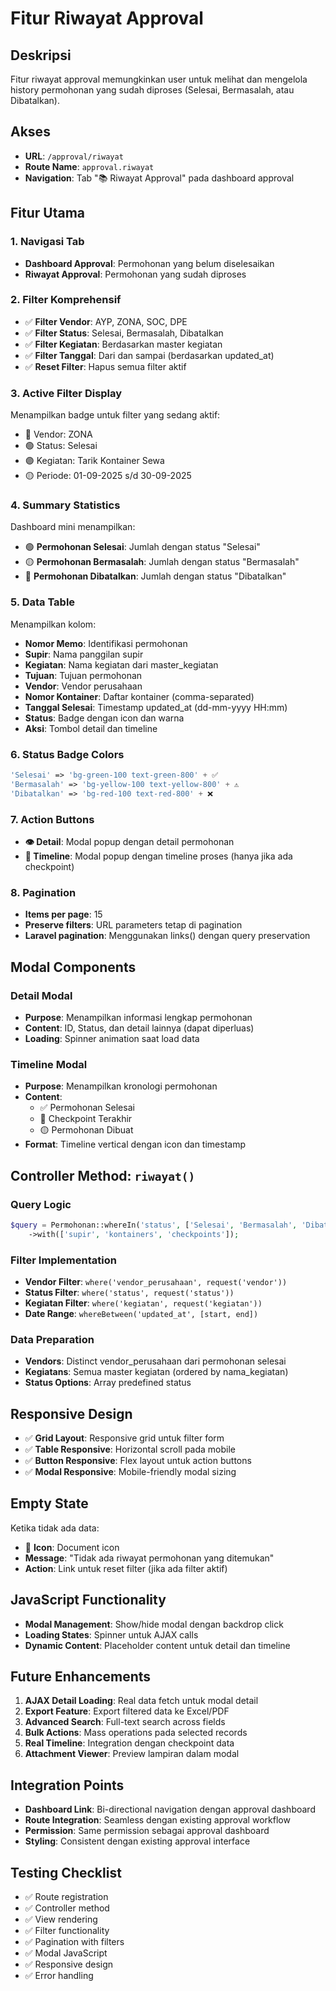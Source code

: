 # Fitur Riwayat Approval

## Deskripsi

Fitur riwayat approval memungkinkan user untuk melihat dan mengelola history permohonan yang sudah diproses (Selesai, Bermasalah, atau Dibatalkan).

## Akses

-   **URL**: `/approval/riwayat`
-   **Route Name**: `approval.riwayat`
-   **Navigation**: Tab "📚 Riwayat Approval" pada dashboard approval

## Fitur Utama

### 1. Navigasi Tab

-   **Dashboard Approval**: Permohonan yang belum diselesaikan
-   **Riwayat Approval**: Permohonan yang sudah diproses

### 2. Filter Komprehensif

-   ✅ **Filter Vendor**: AYP, ZONA, SOC, DPE
-   ✅ **Filter Status**: Selesai, Bermasalah, Dibatalkan
-   ✅ **Filter Kegiatan**: Berdasarkan master kegiatan
-   ✅ **Filter Tanggal**: Dari dan sampai (berdasarkan updated_at)
-   ✅ **Reset Filter**: Hapus semua filter aktif

### 3. Active Filter Display

Menampilkan badge untuk filter yang sedang aktif:

-   🔵 Vendor: ZONA
-   🟢 Status: Selesai
-   🟣 Kegiatan: Tarik Kontainer Sewa
-   🟡 Periode: 01-09-2025 s/d 30-09-2025

### 4. Summary Statistics

Dashboard mini menampilkan:

-   🟢 **Permohonan Selesai**: Jumlah dengan status "Selesai"
-   🟡 **Permohonan Bermasalah**: Jumlah dengan status "Bermasalah"
-   🔴 **Permohonan Dibatalkan**: Jumlah dengan status "Dibatalkan"

### 5. Data Table

Menampilkan kolom:

-   **Nomor Memo**: Identifikasi permohonan
-   **Supir**: Nama panggilan supir
-   **Kegiatan**: Nama kegiatan dari master_kegiatan
-   **Tujuan**: Tujuan permohonan
-   **Vendor**: Vendor perusahaan
-   **Nomor Kontainer**: Daftar kontainer (comma-separated)
-   **Tanggal Selesai**: Timestamp updated_at (dd-mm-yyyy HH:mm)
-   **Status**: Badge dengan icon dan warna
-   **Aksi**: Tombol detail dan timeline

### 6. Status Badge Colors

```php
'Selesai' => 'bg-green-100 text-green-800' + ✅
'Bermasalah' => 'bg-yellow-100 text-yellow-800' + ⚠️
'Dibatalkan' => 'bg-red-100 text-red-800' + ❌
```

### 7. Action Buttons

-   **👁️ Detail**: Modal popup dengan detail permohonan
-   **📅 Timeline**: Modal popup dengan timeline proses (hanya jika ada checkpoint)

### 8. Pagination

-   **Items per page**: 15
-   **Preserve filters**: URL parameters tetap di pagination
-   **Laravel pagination**: Menggunakan links() dengan query preservation

## Modal Components

### Detail Modal

-   **Purpose**: Menampilkan informasi lengkap permohonan
-   **Content**: ID, Status, dan detail lainnya (dapat diperluas)
-   **Loading**: Spinner animation saat load data

### Timeline Modal

-   **Purpose**: Menampilkan kronologi permohonan
-   **Content**:
    -   ✅ Permohonan Selesai
    -   🔵 Checkpoint Terakhir
    -   🟡 Permohonan Dibuat
-   **Format**: Timeline vertical dengan icon dan timestamp

## Controller Method: `riwayat()`

### Query Logic

```php
$query = Permohonan::whereIn('status', ['Selesai', 'Bermasalah', 'Dibatalkan'])
    ->with(['supir', 'kontainers', 'checkpoints']);
```

### Filter Implementation

-   **Vendor Filter**: `where('vendor_perusahaan', request('vendor'))`
-   **Status Filter**: `where('status', request('status'))`
-   **Kegiatan Filter**: `where('kegiatan', request('kegiatan'))`
-   **Date Range**: `whereBetween('updated_at', [start, end])`

### Data Preparation

-   **Vendors**: Distinct vendor_perusahaan dari permohonan selesai
-   **Kegiatans**: Semua master kegiatan (ordered by nama_kegiatan)
-   **Status Options**: Array predefined status

## Responsive Design

-   ✅ **Grid Layout**: Responsive grid untuk filter form
-   ✅ **Table Responsive**: Horizontal scroll pada mobile
-   ✅ **Button Responsive**: Flex layout untuk action buttons
-   ✅ **Modal Responsive**: Mobile-friendly modal sizing

## Empty State

Ketika tidak ada data:

-   📄 **Icon**: Document icon
-   **Message**: "Tidak ada riwayat permohonan yang ditemukan"
-   **Action**: Link untuk reset filter (jika ada filter aktif)

## JavaScript Functionality

-   **Modal Management**: Show/hide modal dengan backdrop click
-   **Loading States**: Spinner untuk AJAX calls
-   **Dynamic Content**: Placeholder content untuk detail dan timeline

## Future Enhancements

1. **AJAX Detail Loading**: Real data fetch untuk modal detail
2. **Export Feature**: Export filtered data ke Excel/PDF
3. **Advanced Search**: Full-text search across fields
4. **Bulk Actions**: Mass operations pada selected records
5. **Real Timeline**: Integration dengan checkpoint data
6. **Attachment Viewer**: Preview lampiran dalam modal

## Integration Points

-   **Dashboard Link**: Bi-directional navigation dengan approval dashboard
-   **Route Integration**: Seamless dengan existing approval workflow
-   **Permission**: Same permission sebagai approval dashboard
-   **Styling**: Consistent dengan existing approval interface

## Testing Checklist

-   ✅ Route registration
-   ✅ Controller method
-   ✅ View rendering
-   ✅ Filter functionality
-   ✅ Pagination with filters
-   ✅ Modal JavaScript
-   ✅ Responsive design
-   ✅ Error handling
